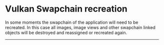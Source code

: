 # Vulkan Swapchain recreation

In some moments the swapchain of the application will need to be recreated. In this case all images, image views and other swapchain linked objects will be destroyed and reassigned or recreated again.

---
